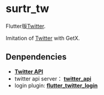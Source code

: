 # surtr_tw 


Flutter版[Twitter](https://twitter.com).

Imitation of [Twitter](https://twitter.com) with GetX.


## Denpendencies

* [**Twitter API**](https://developer.twitter.com/en/docs/twitter-api)
* twitter api server： [**twitter_api**](https://github.com/robertodoering/twitter_api)
* login plugin:  [**flutter_twitter_login**](https://github.com/roughike/flutter_twitter_login)
